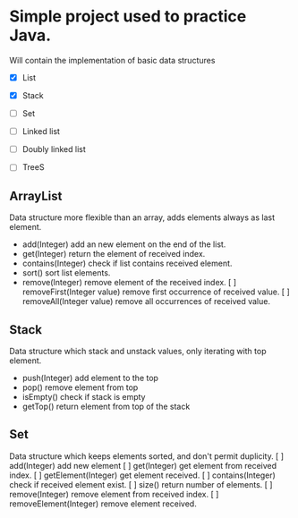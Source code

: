 # Simple project used to practice Java.
Will contain the implementation of basic data structures
- [X] List
- [X] Stack
- [ ] Set
- [ ] Linked list
- [ ] Doubly linked list
- [ ] TreeS


## ArrayList
Data structure more flexible than an array, adds elements always as last element.
- add(Integer) add an new element on the end of the list.
- get(Integer) return the element of received index.
- contains(Integer) check if list contains received element.
- sort() sort list elements.
- remove(Integer) remove element of the received index.
[ ] removeFirst(Integer value) remove first occurrence of received value.
[ ] removeAll(Integer value) remove all occurrences of received value.


## Stack
Data structure which stack and unstack values, only iterating with top element.
- push(Integer) add element to the top
- pop() remove element from top
- isEmpty() check if stack is empty
- getTop() return element from  top of the stack

## Set
Data structure which keeps elements sorted, and don't permit duplicity.
[ ] add(Integer) add new element
[ ] get(Integer) get element from received index.
[ ] getElement(Integer) get element received.
[ ] contains(Integer) check if received element exist.
[ ] size() return number of elements.
[ ] remove(Integer) remove element from received index.
[ ] removeElement(Integer) remove element received.   

